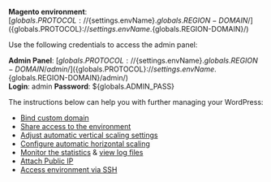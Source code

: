 **Magento environment**: [${globals.PROTOCOL}://${settings.envName}.${globals.REGION-DOMAIN}/](${globals.PROTOCOL}://${settings.envName}.${globals.REGION-DOMAIN}/)  

Use the following credentials to access the admin panel:   

**Admin Panel**: [${globals.PROTOCOL}://${settings.envName}.${globals.REGION-DOMAIN}/admin/](${globals.PROTOCOL}://${settings.envName}.${globals.REGION-DOMAIN}/admin/)  
**Login**: admin 
**Password**: ${globals.ADMIN_PASS}  

The instructions below can help you with further managing your WordPress:   

* [Bind custom domain](https://docs.jelastic.com/custom-domain-via-cname)   
* [Share access to the environment](http://docs.jelastic.com/share-environment)   
* [Adjust automatic vertical scaling settings](http://docs.jelastic.com/automatic-vertical-scaling)   
* [Configure automatic horizontal scaling](http://docs.jelastic.com/automatic-horizontal-scaling)   
* [Monitor the statistics](http://docs.jelastic.com/view-app-statistics) & [view log files](https://docs.jelastic.com/view-log-files)   
* [Attach Public IP](https://docs.jelastic.com/public-ip)   
* [Access environment via SSH](https://docs.jelastic.com/ssh-access)   
